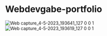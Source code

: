 # Webdevgabe-portfolio
![Web capture_4-5-2023_193641_127 0 0 1](https://user-images.githubusercontent.com/119085975/236351859-cd25fefc-da78-4604-8fe0-3d5272b772b4.jpeg)
![Web capture_4-5-2023_193619_127 0 0 1](https://user-images.githubusercontent.com/119085975/236351864-033d7ac6-7cc1-43ec-b207-b22e747bcf3e.jpeg)
